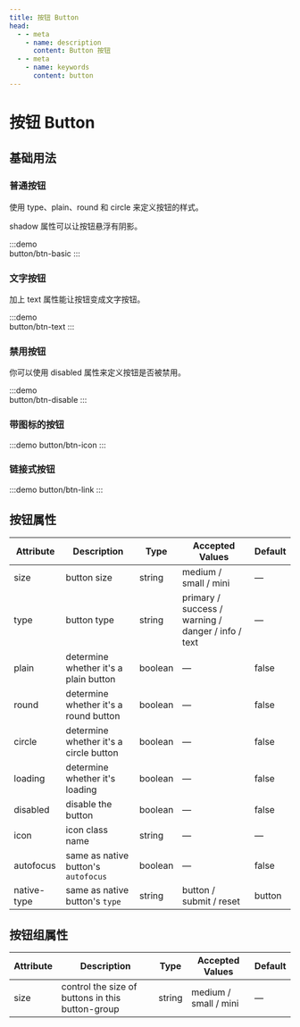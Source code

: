 ```yaml
--- 
title: 按钮 Button
head:
  - - meta
    - name: description
      content: Button 按钮
  - - meta
    - name: keywords
      content: button
---
```

# 按钮 Button

## 基础用法

### 普通按钮

<p>使用 type、plain、round 和 circle 来定义按钮的样式。</p>
<p>shadow 属性可以让按钮悬浮有阴影。</p>

:::demo  
button/btn-basic
:::

### 文字按钮
<p>加上 text 属性能让按钮变成文字按钮。</p>

:::demo  
button/btn-text
:::

### 禁用按钮
<p>你可以使用 disabled 属性来定义按钮是否被禁用。</p>

:::demo  
button/btn-disable
:::

### 带图标的按钮

:::demo
button/btn-icon
:::

### 链接式按钮

:::demo
button/btn-link
:::

## 按钮属性

| Attribute   | Description                            | Type    | Accepted Values                                    | Default |
| ----------- | -------------------------------------- | ------- | -------------------------------------------------- | ------- |
| size        | button size                            | string  | medium / small / mini                              | —       |
| type        | button type                            | string  | primary / success / warning / danger / info / text | —       |
| plain       | determine whether it's a plain button  | boolean | —                                                  | false   |
| round       | determine whether it's a round button  | boolean | —                                                  | false   |
| circle      | determine whether it's a circle button | boolean | —                                                  | false   |
| loading     | determine whether it's loading         | boolean | —                                                  | false   |
| disabled    | disable the button                     | boolean | —                                                  | false   |
| icon        | icon class name                        | string  | —                                                  | —       |
| autofocus   | same as native button's `autofocus`    | boolean | —                                                  | false   |
| native-type | same as native button's `type`         | string  | button / submit / reset                            | button  |

## 按钮组属性

| Attribute | Description                                      | Type   | Accepted Values       | Default |
| --------- | ------------------------------------------------ | ------ | --------------------- | ------- |
| size      | control the size of buttons in this button-group | string | medium / small / mini | —       |
